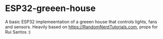 # ESP32-greeen-house
A basic ESP32 implemeentation of a greeen house that controls lights, fans and sensors. Heavily based on https://RandomNerdTutorials.com, props for Rui Santos :)
